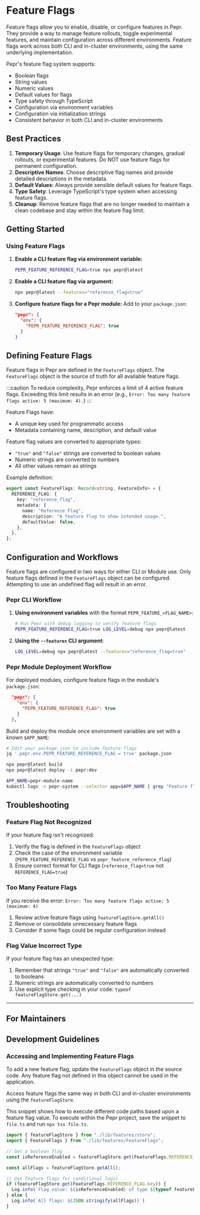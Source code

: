# Feature Flags

Feature flags allow you to enable, disable, or configure features in Pepr.
They provide a way to manage feature rollouts, toggle experimental features, and maintain configuration across different environments.
Feature flags work across both CLI and in-cluster environments, using the same underlying implementation.

Pepr's feature flag system supports:

- Boolean flags
- String values
- Numeric values
- Default values for flags
- Type safety through TypeScript
- Configuration via environment variables
- Configuration via initialization strings
- Consistent behavior in both CLI and in-cluster environments

## Best Practices

1. **Temporary Usage**: Use feature flags for temporary changes, gradual rollouts, or experimental features. Do NOT use feature flags for permanent configuration.
1. **Descriptive Names**: Choose descriptive flag names and provide detailed descriptions in the metadata.
1. **Default Values**: Always provide sensible default values for feature flags.
1. **Type Safety**: Leverage TypeScript's type system when accessing feature flags.
1. **Cleanup**: Remove feature flags that are no longer needed to maintain a clean codebase and stay within the feature flag limit.

## Getting Started

### Using Feature Flags

1. **Enable a CLI feature flag via environment variable:**

   ```bash
   PEPR_FEATURE_REFERENCE_FLAG=true npx pepr@latest
   ```

2. **Enable a CLI feature flag via argument:**

   ```bash
   npx pepr@latest --features="reference_flag=true"
   ```

3. **Configure feature flags for a Pepr module:**
   Add to your `package.json`:

   ```json
   "pepr": {
     "env": {
       "PEPR_FEATURE_REFERENCE_FLAG": true
     }
   }
   ```

## Defining Feature Flags

Feature flags in Pepr are defined in the `FeatureFlags` object.
The `FeatureFlags` object is the source of truth for all available feature flags.

:::caution
To reduce complexity, Pepr enforces a limit of 4 active feature flags.
Exceeding this limit results in an error (e.g., `Error: Too many feature
flags active: 5 (maximum: 4).`)
:::

Feature Flags have:

- A unique key used for programmatic access
- Metadata containing name, description, and default value

Feature flag values are converted to appropriate types:

- `"true"` and `"false"` strings are converted to boolean values
- Numeric strings are converted to numbers
- All other values remain as strings

Example definition:

```typescript
export const FeatureFlags: Record<string, FeatureInfo> = {
  REFERENCE_FLAG: {
    key: "reference_flag",
    metadata: {
      name: "Reference Flag",
      description: "A feature flag to show intended usage.",
      defaultValue: false,
    },
  },
};
```

## Configuration and Workflows

Feature flags are configured in two ways for either CLI or Module use.
Only feature flags defined in the `FeatureFlags` object can be configured.
Attempting to use an undefined flag will result in an error.

### Pepr CLI Workflow

1. **Using environment variables** with the format `PEPR_FEATURE_<FLAG_NAME>`:

   ```bash
   # Run Pepr with debug logging to verify feature flags
   PEPR_FEATURE_REFERENCE_FLAG=true LOG_LEVEL=debug npx pepr@latest
   ```

2. **Using the `--features` CLI argument**:

   ```bash
   LOG_LEVEL=debug npx pepr@latest --features="reference_flag=true"
   ```

### Pepr Module Deployment Workflow

For deployed modules, configure feature flags in the module's `package.json`:

```json
  "pepr": {
    "env": {
      "PEPR_FEATURE_REFERENCE_FLAG": true
    }
  },
```

Build and deploy the module once environment variables are set with a known `$APP_NAME`:

```bash
# Edit your package.json to include feature flags
jq '.pepr.env.PEPR_FEATURE_REFERENCE_FLAG = true' package.json

npx pepr@latest build
npx pepr@latest deploy -i pepr:dev

APP_NAME=pepr-module-name
kubectl logs -n pepr-system --selector app=$APP_NAME | grep "Feature flags store initialized"
```

## Troubleshooting

### Feature Flag Not Recognized

If your feature flag isn't recognized:

1. Verify the flag is defined in the `FeatureFlags` object
2. Check the case of the environment variable (`PEPR_FEATURE_REFERENCE_FLAG` vs `pepr_feature_reference_flag`)
3. Ensure correct format for CLI flags (`reference_flag=true` not `REFERENCE_FLAG=true`)

### Too Many Feature Flags

If you receive the error: `Error: Too many feature flags active: 5 (maximum: 4)`

1. Review active feature flags using `featureFlagStore.getAll()`
2. Remove or consolidate unnecessary feature flags
3. Consider if some flags could be regular configuration instead

### Flag Value Incorrect Type

If your feature flag has an unexpected type:

1. Remember that strings `"true"` and `"false"` are automatically converted to booleans
2. Numeric strings are automatically converted to numbers
3. Use explicit type checking in your code: `typeof featureFlagStore.get(...)`

---

## For Maintainers

## Development Guidelines

### Accessing and Implementing Feature Flags

To add a new feature flag, update the `FeatureFlags` object in the source code.
Any feature flag not defined in this object cannot be used in the application.

Access feature flags the same way in both CLI and in-cluster environments using the `featureFlagStore`.

This snippet shows how to execute different code paths based upon a feature flag value.
To execute within the Pepr project, save the snippet to `file.ts` and run `npx tsx file.ts`.

```typescript
import { featureFlagStore } from "./lib/features/store";
import { FeatureFlags } from "./lib/features/FeatureFlags";

// Get a boolean flag
const isReferenceEnabled = featureFlagStore.get(FeatureFlags.REFERENCE_FLAG.key);

const allFlags = featureFlagStore.getAll();

// Use feature flags for conditional logic
if (featureFlagStore.get(FeatureFlags.REFERENCE_FLAG.key)) {
  Log.info(`Flag value: ${isReferenceEnabled} of type ${typeof featureFlagStore.get(FeatureFlags.REFERENCE_FLAG.key)}`)
} else {
  Log.info(`All flags: ${JSON.stringify(allFlags)}`)
}
```
